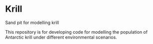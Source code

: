 # Krill
Sand pit for modelling krill

This repository is for developing code for modelling the population of Antarctic krill under different environmental scenarios.

